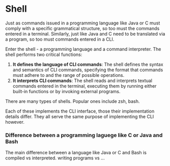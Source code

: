 # Shell

Just as commands issued in a programming language like Java or C must comply with a specific grammatical structure, so too must the commands entered in a terminal. Similarly, just like Java and C need to be translated via a program, so too must commands entered in a CLI.&#x20;

Enter the shell - a programming language and a command interpreter. The shell performs two critical functions:

1. **It defines the language of CLI commands**: The shell defines the syntax and semantics of CLI commands, specifying the format that commands must adhere to and the range of possible operations.
2. **It interprets CLI commands**: The shell reads and interprets textual commands entered in the terminal, executing them by running either built-in functions or by invoking external programs.



There are many types of shells. Popular ones include zsh, bash.

Each of these implements the CLI interface, those their implementation details differ. They all serve the same purpose of implementing the CLI however.&#x20;



### Difference between a programming laguege like C or Java and Bash



The main difference between a language like Java or C and Bash is compiled vs interpreted. writing programs vs ...&#x20;

